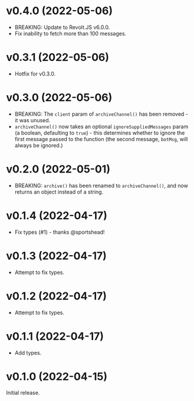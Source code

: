 # v0.4.0 (2022-05-06)

- BREAKING: Update to Revolt.JS v6.0.0.
- Fix inability to fetch more than 100 messages.

# v0.3.1 (2022-05-06)

- Hotfix for v0.3.0.

# v0.3.0 (2022-05-06)

- BREAKING: The `client` param of `archiveChannel()` has been removed - it was unused.
- `archiveChannel()` now takes an optional `ignoreSuppliedMessages` param (a boolean, defaulting to `true`) - this determines whether to ignore the first message passed to the function (the second message, `botMsg`, will always be ignored.)

# v0.2.0 (2022-05-01)

- BREAKING: `archive()` has been renamed to `archiveChannel()`, and now returns an object instead of a string.

# v0.1.4 (2022-04-17)

- Fix types (#1) - thanks @sportshead!

# v0.1.3 (2022-04-17)

- Attempt to fix types.

# v0.1.2 (2022-04-17)

- Attempt to fix types.

# v0.1.1 (2022-04-17)

- Add types.

# v0.1.0 (2022-04-15)

Initial release.
